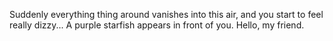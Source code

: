 Suddenly everything thing around vanishes into this air, and you start to feel really dizzy...
A purple starfish appears in front of you.
Hello, my friend.
